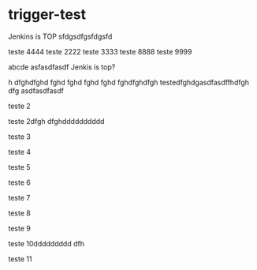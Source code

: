# trigger-test

Jenkins is TOP
sfdgsdfgsfdgsfd

teste 4444
teste 2222
teste 3333
teste 8888
teste 9999

abcde
asfasdfasdf
Jenkis is top?

h dfghdfghd fghd fghd fghd fghd fghdfghdfgh 
testedfghdgasdfasdffhdfgh dfg
asdfasdfasdf

teste 2

teste 2dfgh dfghdddddddddd


teste 3

teste 4


teste 5



teste 6


teste 7


teste 8


teste 9

teste 10ddddddddd dfh

teste 11

